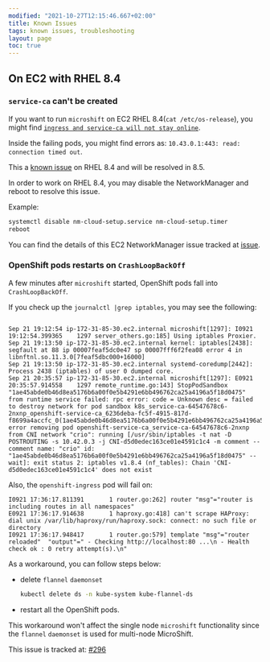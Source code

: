 ```yaml
---
modified: "2021-10-27T12:15:46.667+02:00"
title: Known Issues
tags: known issues, troubleshooting
layout: page
toc: true
---
```


## On EC2 with RHEL 8.4

### `service-ca` can't be created

If you want to run `microshift` on EC2 RHEL 8.4(`cat /etc/os-release`), you might find [`ingress and service-ca will not stay online`](https://github.com/redhat-et/microshift/issues/270).

Inside the failing pods, you might find errors as: `10.43.0.1:443: read: connection timed out`.

This a [known issue](https://bugzilla.redhat.com/show_bug.cgi?id=1912236#c30) on RHEL 8.4 and will be resolved in 8.5.

In order to work on RHEL 8.4, you may disable the NetworkManager and reboot to resolve this issue.

Example:

```sh
systemctl disable nm-cloud-setup.service nm-cloud-setup.timer
reboot
```

You can find the details of this EC2 NetworkManager issue tracked at [issue](https://gitlab.freedesktop.org/NetworkManager/NetworkManager/-/issues/740).

### OpenShift pods restarts on `CrashLoopBackOff`

A few minutes after `microshift` started, OpenShift pods fall into `CrashLoopBackOff`.

If you check up the `journalctl |grep iptables`, you may see the following:

```log

Sep 21 19:12:54 ip-172-31-85-30.ec2.internal microshift[1297]: I0921 19:12:54.399365    1297 server_others.go:185] Using iptables Proxier.
Sep 21 19:13:50 ip-172-31-85-30.ec2.internal kernel: iptables[2438]: segfault at 88 ip 00007feaf5dc0e47 sp 00007fff6f2fea08 error 4 in libnftnl.so.11.3.0[7feaf5dbc000+16000]
Sep 21 19:13:50 ip-172-31-85-30.ec2.internal systemd-coredump[2442]: Process 2438 (iptables) of user 0 dumped core.
Sep 21 20:35:57 ip-172-31-85-30.ec2.internal microshift[1297]: E0921 20:35:57.914558    1297 remote_runtime.go:143] StopPodSandbox "1ae45abde0b46d8ea5176b6a00f0e5b4291e6bb496762ca25a4196a5f18d0475" from runtime service failed: rpc error: code = Unknown desc = failed to destroy network for pod sandbox k8s_service-ca-64547678c6-2nxnp_openshift-service-ca_6236deba-fc5f-4915-817d-f8699a4accfc_0(1ae45abde0b46d8ea5176b6a00f0e5b4291e6bb496762ca25a4196a5f18d0475): error removing pod openshift-service-ca_service-ca-64547678c6-2nxnp from CNI network "crio": running [/usr/sbin/iptables -t nat -D POSTROUTING -s 10.42.0.3 -j CNI-d5d0edec163ce01e4591c1c4 -m comment --comment name: "crio" id: "1ae45abde0b46d8ea5176b6a00f0e5b4291e6bb496762ca25a4196a5f18d0475" --wait]: exit status 2: iptables v1.8.4 (nf_tables): Chain 'CNI-d5d0edec163ce01e4591c1c4' does not exist
```

Also, the `openshift-ingress` pod will fail on:

```console
I0921 17:36:17.811391       1 router.go:262] router "msg"="router is including routes in all namespaces"
E0921 17:36:17.914638       1 haproxy.go:418] can't scrape HAProxy: dial unix /var/lib/haproxy/run/haproxy.sock: connect: no such file or directory
I0921 17:36:17.948417       1 router.go:579] template "msg"="router reloaded"  "output"=" - Checking http://localhost:80 ...\n - Health check ok : 0 retry attempt(s).\n"
```

As a workaround, you can follow steps below:

- delete `flannel` `daemonset`

  ```sh
  kubectl delete ds -n kube-system kube-flannel-ds
  ```

- restart all the OpenShift pods.

This workaround won't affect the single node `microshift` functionality since the `flannel` `daemonset` is used for multi-node MicroShift.

This issue is tracked at: [#296](https://github.com/redhat-et/microshift/issues/296)
